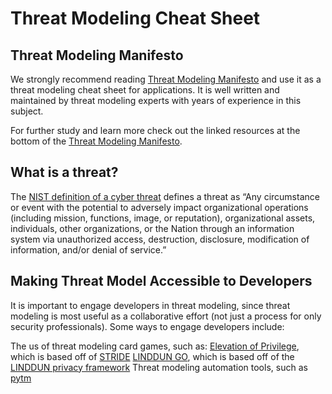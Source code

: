 # Threat Modeling Cheat Sheet

## Threat Modeling Manifesto

We strongly recommend reading [Threat Modeling Manifesto](https://www.threatmodelingmanifesto.org/) and use it as a threat modeling cheat sheet for applications. It is well written and maintained by threat modeling experts with years of experience in this subject.

For further study and learn more check out the linked resources at the bottom of the [Threat Modeling Manifesto](https://www.threatmodelingmanifesto.org/).

## What is a threat?

The [NIST definition of a cyber threat](https://csrc.nist.gov/glossary/term/threat) defines a threat as “Any circumstance or event with the potential to adversely impact organizational operations (including mission, functions, image, or reputation), organizational assets, individuals, other organizations, or the Nation through an information system via unauthorized access, destruction, disclosure, modification of information, and/or denial of service.”

## Making Threat Model Accessible to Developers

It is important to engage developers in threat modeling, since threat modeling is most useful as a collaborative effort (not just a process for only security professionals). Some ways to engage developers include:

The us of threat modeling card games, such as:
[Elevation of Privilege](https://github.com/adamshostack/eop/tree/master), which is based off of [STRIDE](https://en.wikipedia.org/wiki/STRIDE_(security))
[LINDDUN GO](https://www.linddun.org/go), which is based off of the [LINDDUN privacy framework](https://www.linddun.org/linddun)
Threat modeling automation tools, such as [pytm](https://github.com/izar/pytm)
